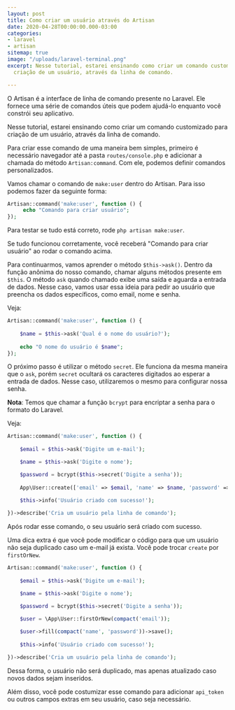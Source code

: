 ```yaml
---
layout: post
title: Como criar um usuário através do Artisan
date: 2020-04-28T00:00:00.000-03:00
categories:
- laravel
- artisan
sitemap: true
image: "/uploads/laravel-terminal.png"
excerpt: Nesse tutorial, estarei ensinando como criar um comando customizado para
  criação de um usuário, através da linha de comando.

---
```

O Artisan é a interface de linha de comando presente no Laravel. Ele fornece uma série de comandos úteis que podem ajudá-lo enquanto você constrói seu aplicativo.

Nesse tutorial, estarei ensinando como criar um comando customizado para criação de um usuário, através da linha de comando.

Para criar esse comando de uma maneira bem simples, primeiro é necessário navegador até a pasta `routes/console.php` e adicionar a chamada do método `Artisan:command`. Com ele, podemos definir comandos personalizados.

Vamos chamar o comando de `make:user` dentro do Artisan. Para isso podemos fazer da seguinte forma:

```php
Artisan::command('make:user', function () {
     echo "Comando para criar usuário";
});
```
Para testar se tudo está correto, rode `php artisan make:user`.

Se tudo funcionou corretamente, você receberá "Comando para criar usuário" ao rodar o comando acima.

Para continuarmos, vamos aprender o método `$this->ask()`. Dentro da função anônima do nosso comando, chamar alguns métodos presente em `$this`. O método `ask` quando chamado exibe uma saída e aguarda a entrada de dados. Nesse caso, vamos usar essa ideia para pedir ao usuário que preencha os dados específicos, como email, nome e senha.

Veja:

```php
Artisan::command('make:user', function () {
    
    $name = $this->ask('Qual é o nome do usuário?');
    
    echo "O nome do usuário é $name";
});
```

O próximo passo é utilizar o método `secret`. Ele funciona da mesma maneira que o `ask`, porém `secret` ocultará os caracteres digitados ao esperar a entrada de dados. Nesse caso, utilizaremos o mesmo para configurar nossa senha.

**Nota**: Temos que chamar a função `bcrypt` para encriptar a senha para o formato do Laravel.

Veja:

```php
Artisan::command('make:user', function () {
    
    $email = $this->ask('Digite um e-mail');

    $name = $this->ask('Digite o nome');

    $password = bcrypt($this->secret('Digite a senha'));
    
    App\User::create(['email' => $email, 'name' => $name, 'password' => $password]);
    
    $this->info('Usuário criado com sucesso!');

})->describe('Cria um usuário pela linha de comando');
```


Após rodar esse comando, o seu usuário será criado com sucesso.


Uma dica extra é que você pode modificar o código para que um usuário não seja duplicado caso um e-mail já exista. Você pode trocar `create` por `firstOrNew`.

```php
Artisan::command('make:user', function () {
    
    $email = $this->ask('Digite um e-mail');

    $name = $this->ask('Digite o nome');

    $password = bcrypt($this->secret('Digite a senha'));
    
    $user = \App\User::firstOrNew(compact('email'));

    $user->fill(compact('name', 'password'))->save();
    
    $this->info('Usuário criado com sucesso!');

})->describe('Cria um usuário pela linha de comando');
```

Dessa forma, o usuário não será duplicado, mas apenas atualizado caso novos dados sejam inseridos.


Além disso, você pode costumizar esse comando para adicionar `api_token` ou outros campos extras em seu usuário, caso seja necessário.